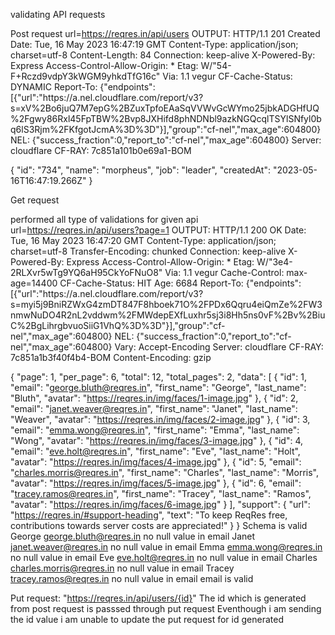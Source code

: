 validating API requests

Post request
url=https://reqres.in/api/users
OUTPUT:
HTTP/1.1 201 Created
Date: Tue, 16 May 2023 16:47:19 GMT
Content-Type: application/json; charset=utf-8
Content-Length: 84
Connection: keep-alive
X-Powered-By: Express
Access-Control-Allow-Origin: *
Etag: W/"54-F+Rczd9vdpY3kWGM9yhkdTfG16c"
Via: 1.1 vegur
CF-Cache-Status: DYNAMIC
Report-To: {"endpoints":[{"url":"https:\/\/a.nel.cloudflare.com\/report\/v3?s=xV%2Bo6juQ7M7epG%2BZuxTpfoEAaSqVVWvGcWYmo25jbkADGHfUQ%2Fgwy86Rxl45FpTBW%2Bvp8JXHifd8phNDNbl9azkNGQcqlTSYlSNfyl0bq6lS3Rjm%2FKfgotJcmA%3D%3D"}],"group":"cf-nel","max_age":604800}
NEL: {"success_fraction":0,"report_to":"cf-nel","max_age":604800}
Server: cloudflare
CF-RAY: 7c851a101b0e69a1-BOM

{
    "id": "734",
    "name": "morpheus",
    "job": "leader",
    "createdAt": "2023-05-16T16:47:19.266Z"
}

Get request

performed all type of validations for given api
url=https://reqres.in/api/users?page=1
OUTPUT:
HTTP/1.1 200 OK
Date: Tue, 16 May 2023 16:47:20 GMT
Content-Type: application/json; charset=utf-8
Transfer-Encoding: chunked
Connection: keep-alive
X-Powered-By: Express
Access-Control-Allow-Origin: *
Etag: W/"3e4-2RLXvr5wTg9YQ6aH95CkYoFNuO8"
Via: 1.1 vegur
Cache-Control: max-age=14400
CF-Cache-Status: HIT
Age: 6684
Report-To: {"endpoints":[{"url":"https:\/\/a.nel.cloudflare.com\/report\/v3?s=myi5j9BniRZWxG4zmDT847F8hboek71O%2FPDx6Qqru4eiQmZe%2FW3nmwNuDO4R2nL2vddwm%2FMWdepEXfLuxhr5sj3i8Hh5ns0vF%2Bv%2BiuC%2BgLihrgbvuoSiiG1VhQ%3D%3D"}],"group":"cf-nel","max_age":604800}
NEL: {"success_fraction":0,"report_to":"cf-nel","max_age":604800}
Vary: Accept-Encoding
Server: cloudflare
CF-RAY: 7c851a1b3f40f4b4-BOM
Content-Encoding: gzip

{
    "page": 1,
    "per_page": 6,
    "total": 12,
    "total_pages": 2,
    "data": [
        {
            "id": 1,
            "email": "george.bluth@reqres.in",
            "first_name": "George",
            "last_name": "Bluth",
            "avatar": "https://reqres.in/img/faces/1-image.jpg"
        },
        {
            "id": 2,
            "email": "janet.weaver@reqres.in",
            "first_name": "Janet",
            "last_name": "Weaver",
            "avatar": "https://reqres.in/img/faces/2-image.jpg"
        },
        {
            "id": 3,
            "email": "emma.wong@reqres.in",
            "first_name": "Emma",
            "last_name": "Wong",
            "avatar": "https://reqres.in/img/faces/3-image.jpg"
        },
        {
            "id": 4,
            "email": "eve.holt@reqres.in",
            "first_name": "Eve",
            "last_name": "Holt",
            "avatar": "https://reqres.in/img/faces/4-image.jpg"
        },
        {
            "id": 5,
            "email": "charles.morris@reqres.in",
            "first_name": "Charles",
            "last_name": "Morris",
            "avatar": "https://reqres.in/img/faces/5-image.jpg"
        },
        {
            "id": 6,
            "email": "tracey.ramos@reqres.in",
            "first_name": "Tracey",
            "last_name": "Ramos",
            "avatar": "https://reqres.in/img/faces/6-image.jpg"
        }
    ],
    "support": {
        "url": "https://reqres.in/#support-heading",
        "text": "To keep ReqRes free, contributions towards server costs are appreciated!"
    }
}
Schema is valid
George
george.bluth@reqres.in
no null value in email
Janet
janet.weaver@reqres.in
no null value in email
Emma
emma.wong@reqres.in
no null value in email
Eve
eve.holt@reqres.in
no null value in email
Charles
charles.morris@reqres.in
no null value in email
Tracey
tracey.ramos@reqres.in
no null value in email
email is valid

Put request:
"https://reqres.in/api/users/{id}"
 The id which is generated from post request is passsed through put request 
Eventhough i am sending the id value i am unable to update the put request for id generated



